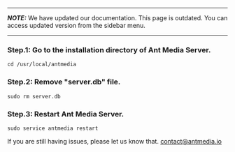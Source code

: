 ***
**_NOTE:_** We have updated our documentation. This page is outdated. You can access updated version from the sidebar menu.
***
### Step.1: Go to the installation directory of Ant Media Server. 

`
cd /usr/local/antmedia
`

### Step.2: Remove "server.db" file. 

`
sudo rm server.db
`

### Step.3: Restart Ant Media Server.

`
sudo service antmedia restart
`

If you are still having issues, please let us know that. 
[contact@antmedia.io](mailto:contact@antmedia.io) 
